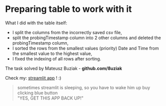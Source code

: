 # Preparing table to work with it

What I did with the table itself:
- I split the columns from the incorrectly saved csv file,
- split the probingTimestamp column into 2 other columns and deleted the probingTimestamp column,
- I sorted the rows from the smallest values (priority) Date and Time from the smallest value to the highest value,
- I fixed the indexing of all rows after sorting.

The task solved by Mateusz Buziak - **github.com/8uziak**

Check my: [streamlit app](https://8uziak-streamlit-app-streamlit-app-10iw8q.streamlitapp.com/) ! :)
> sometimes streamlit is sleeping, so you have to wake him up buy clicking blue button <br />
> "YES, GET THIS APP BACK UP!"